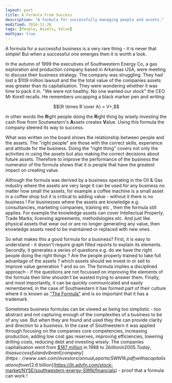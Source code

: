 ```yaml
---
layout: post
title: A Formula From Success
description: "A formula for successfully managing people and assets."
modified: 2016-11-26
tags: [People, Assets, Value]
mathjax: true
---
```


<p>A formula for a successful business is a very rare thing - it is never that simple! But when a successful one emerges then it is worth a look.
</p>

In the autumn of 1999 the executives of Southwestern Energy Co, a gas exploration and production company based in Arkansas USA, were meeting to discuss their business strategy. The company was struggling. They had lost a $109 million lawsuit and the the total value of the companies assets was greater than its capitalisation.   They were wondering whether it was time to pack it in. "We were not healthy. No one wanted our stock" the CEO Mr Korell recalls. He remembers uncapping a black marker pen and writing:

$${R \times R \over A} = V+,$$

in other words the <b>R</b>ight people doing the <b>R</b>ight thing by wisely investing the cash flow from Soutwestern's <b>A</b>ssets creates <b>V</b>alue. Using this formula the company steered its way to success.

What was written on the board shows the relationship between people and the assets. The "right people" are those with the correct skills, experience and attitude for the business. Doing the "right thing" covers not only the activities in using the assets but also making the correct decisions about future assets. Therefore to improve the performance of the business the numerator of the formula shows that it is people that have the greatest impact on creating value.

Although the formula was derived by a business operating in the Oil & Gas industry where the assets are very large it can be used for any business no matter how small the assets, for example a coffee machine is a small asset in a coffee shop but it is critical to adding value - without it there is no business ! For businesses where the assets are knowledge e.g. consultancies, marketing companies, training etc , then the formula still applies.  For example the knowledge assets can cover Intellectual Property, Trade Marks, licensing agreements, methodologies etc. And just like physical assets that wear out or are no longer generating any value, then knowledge assets need to be maintained or replaced with new ones.

So what makes this a good formula for a business? First, it is easy to understand - it doesn't require graph filled reports to explain its elements.  Secondly, it generates a series of questions e.g. do we have the right people doing the right things ? Are the people properly trained to take full advantage of the assets ? which assets should we invest in or sell to improve value generation ? and so on. The formula implies a disciplined approach - if the questions are not focussed on improving the elements of the formula then time shouldn't be wasted trying to answer them. Finally, and most importantly, it can be quickly communicated and easily remembered, in the case of Southwestern it has formed part of their culture where it is known as
["The Formula"](https://www.swn.com/R2/Pages/thestory.aspx) and is so important that it has a trademark.

Sometimes business formulas can be viewed as being too simplistic - too abstract and not capturing enough of the complexities of a business to be of any use. But when they are found and used they the can provide clarity and direction to a business. In the case of Southwestern it was applied through focusing on the companies core competencies, increasing production, adding low cost gas reserves, improving efficiencies, lowering drilling costs, reducing debt and investing wisely.  The companies capitalisation went from [$187 million](http://www.ogfj.com/articles/print/volume-2/issue-4/cover-story/harold-korell-directs-turnaround-at-southwestern.html) in 1988 to $2 billion in 2005. Today, it is a successful and vibrant [company](https://www.swn.com/investors/annual_reports/SWN16.pdf) with a capitalisation of over [$2.6 billion](https://ih.advfn.com/stock-market/NYSE/southwestern-energy-SWN/financials) - proof that a formula can work !
